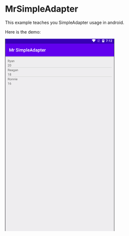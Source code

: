 # MrSimpleAdapter
This example teaches you SimpleAdapter usage in android.

Here is the demo:

![SimpleAdapter Example](MsSimpleAdapter.gif)
